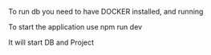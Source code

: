 To run db you need to have DOCKER installed, and running

To start the application use npm run dev

It will start DB and Project

